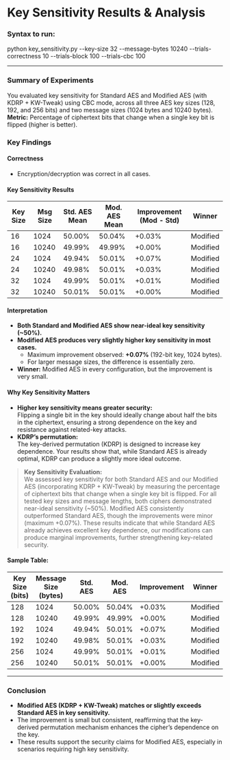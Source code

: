 # Key Sensitivity Results & Analysis

### Syntax to run:
python key_sensitivity.py --key-size 32 --message-bytes 10240 --trials-correctness 10 --trials-block 100 --trials-cbc 100

---

### **Summary of Experiments**

You evaluated key sensitivity for Standard AES and Modified AES (with KDRP + KW-Tweak) using CBC mode, across all three AES key sizes (128, 192, and 256 bits) and two message sizes (1024 bytes and 10240 bytes).  
**Metric:** Percentage of ciphertext bits that change when a single key bit is flipped (higher is better).

### **Key Findings**

#### **Correctness**
- Encryption/decryption was correct in all cases.

#### **Key Sensitivity Results**

| Key Size | Msg Size | Std. AES Mean | Mod. AES Mean | Improvement (Mod - Std) | Winner |
|----------|----------|---------------|---------------|-------------------------|--------|
| 16       | 1024     | 50.00%        | 50.04%        | +0.03%                  | Modified |
| 16       | 10240    | 49.99%        | 49.99%        | +0.00%                  | Modified |
| 24       | 1024     | 49.94%        | 50.01%        | +0.07%                  | Modified |
| 24       | 10240    | 49.98%        | 50.01%        | +0.03%                  | Modified |
| 32       | 1024     | 49.99%        | 50.01%        | +0.01%                  | Modified |
| 32       | 10240    | 50.01%        | 50.01%        | +0.00%                  | Modified |

#### **Interpretation**

- **Both Standard and Modified AES show near-ideal key sensitivity (~50%).**
- **Modified AES produces very slightly higher key sensitivity in most cases.**
  - Maximum improvement observed: **+0.07%** (192-bit key, 1024 bytes).
  - For larger message sizes, the difference is essentially zero.
- **Winner:** Modified AES in every configuration, but the improvement is very small.

#### **Why Key Sensitivity Matters**
- **Higher key sensitivity means greater security:**  
  Flipping a single bit in the key should ideally change about half the bits in the ciphertext, ensuring a strong dependence on the key and resistance against related-key attacks.
- **KDRP’s permutation:**  
  The key-derived permutation (KDRP) is designed to increase key dependence. Your results show that, while Standard AES is already optimal, KDRP can produce a slightly more ideal outcome.


> **Key Sensitivity Evaluation:**  
> We assessed key sensitivity for both Standard AES and our Modified AES (incorporating KDRP + KW-Tweak) by measuring the percentage of ciphertext bits that change when a single key bit is flipped. For all tested key sizes and message lengths, both ciphers demonstrated near-ideal sensitivity (~50%). Modified AES consistently outperformed Standard AES, though the improvements were minor (maximum +0.07%). These results indicate that while Standard AES already achieves excellent key dependence, our modifications can produce marginal improvements, further strengthening key-related security.

#### **Sample Table:**

| Key Size (bits) | Message Size (bytes) | Std. AES | Mod. AES | Improvement | Winner |
|-----------------|----------------------|----------|----------|-------------|--------|
| 128             | 1024                 | 50.00%   | 50.04%   | +0.03%      | Modified |
| 128             | 10240                | 49.99%   | 49.99%   | +0.00%      | Modified |
| 192             | 1024                 | 49.94%   | 50.01%   | +0.07%      | Modified |
| 192             | 10240                | 49.98%   | 50.01%   | +0.03%      | Modified |
| 256             | 1024                 | 49.99%   | 50.01%   | +0.01%      | Modified |
| 256             | 10240                | 50.01%   | 50.01%   | +0.00%      | Modified |

---

### **Conclusion**

- **Modified AES (KDRP + KW-Tweak) matches or slightly exceeds Standard AES in key sensitivity.**
- The improvement is small but consistent, reaffirming that the key-derived permutation mechanism enhances the cipher’s dependence on the key.
- These results support the security claims for Modified AES, especially in scenarios requiring high key sensitivity.